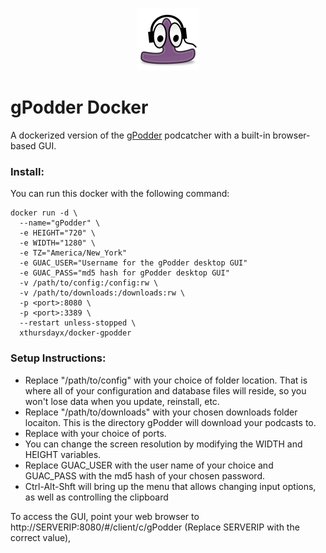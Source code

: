 <p align="center">
    <img src="https://raw.githubusercontent.com/xthursdayx/docker-templates/master/images/gpodder-icon.png" alt="" width="100"/>  
</p>

# gPodder Docker

A dockerized version of the [gPodder](https://gpodder.github.io/) podcatcher with a built-in browser-based GUI.

### Install:

You can run this docker with the following command:

````
docker run -d \
  --name="gPodder" \
  -e HEIGHT="720" \
  -e WIDTH="1280" \
  -e TZ="America/New_York"
  -e GUAC_USER="Username for the gPodder desktop GUI"
  -e GUAC_PASS="md5 hash for gPodder desktop GUI" 
  -v /path/to/config:/config:rw \
  -v /path/to/downloads:/downloads:rw \
  -p <port>:8080 \
  -p <port>:3389 \
  --restart unless-stopped \
  xthursdayx/docker-gpodder
 ```` 
  
### Setup Instructions:

- Replace "/path/to/config" with your choice of folder location. That is where all of your configuration and database files will reside, so you won't lose data when you update, reinstall, etc.
- Replace "/path/to/downloads" with your chosen downloads folder locaiton. This is the directory gPodder will download your podcasts to. 
- Replace <port> with your choice of ports.
- You can change the screen resolution by modifying the WIDTH and HEIGHT variables.
- Replace GUAC_USER with the user name of your choice and GUAC_PASS with the md5 hash of your chosen password.
- Ctrl-Alt-Shft will bring up the menu that allows changing input options, as well as controlling the clipboard

To access the GUI, point your web browser to http://SERVERIP:8080/#/client/c/gPodder (Replace SERVERIP with the correct value),
